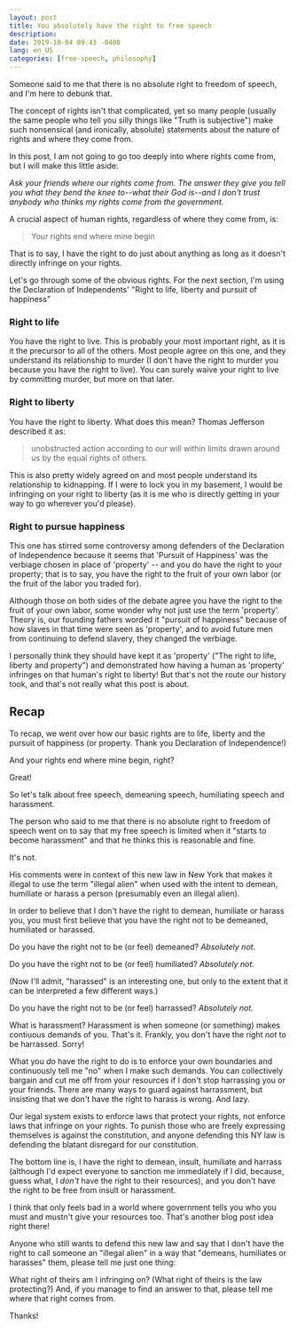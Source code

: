 ```yaml
---
layout: post
title: You absolutely have the right to free speech
description: 
date: 2019-10-04 09:43 -0400
lang: en_US
categories: [free-speech, philosophy]
---
```


Someone said to me that there is no absolute right to freedom of speech, and I'm here to debunk that.

The concept of rights isn't that complicated, yet so many people (usually the same people who tell you silly things like "Truth is subjective") make such nonsensical (and ironically, absolute) statements about the nature of rights and where they come from.

In this post, I am not going to go too deeply into where rights come from, but I will make this little aside:

*Ask your friends where our rights come from. The answer they give you tell you what they bend the knee to--what their God is--and I don't trust anybody who thinks my rights come from the government.*

A crucial aspect of human rights, regardless of where they come from, is:
> Your rights end where mine begin

That is to say, I have the right to do just about anything as long as it doesn't directly infringe on your rights. 

Let's go through some of the obvious rights. For the next section, I'm using the Declaration of Independents' "Right to life, liberty and pursuit of happiness"

### Right to life

You have the right to live. This is probably your most important right, as it is it the precursor to all of the others. Most people agree on this one, and they understand its relationship to murder (I don't have the right to murder you because you have the right to live). You can surely waive your right to live by committing murder, but more on that later.

### Right to liberty

You have the right to liberty. What does this mean? Thomas Jefferson described it as:

> unobstructed action according to our will within limits drawn around us by the equal rights of others.

This is also pretty widely agreed on and most people understand its relationship to kidnapping. If I were to lock you in my basement, I would be infringing on your right to liberty (as it is me who is directly getting in your way to go wherever you'd please).

### Right to pursue happiness

This one has stirred some controversy among defenders of the Declaration of Independence because it seems that 'Pursuit of Happiness' was the verbiage chosen in place of 'property' -- and you do have the right to your property; that is to say, you have the right to the fruit of your own labor (or the fruit of the labor you traded for).

Although those on both sides of the debate agree you have the right to the fruit of your own labor, some wonder why not just use the term 'property'. Theory is, our founding fathers worded it "pursuit of happiness" because of how slaves in that time were seen as 'property', and to avoid future men from continuing to defend slavery, they changed the verbiage.

I personally think they should have kept it as 'property' ("The right to life, liberty and property") and demonstrated how having a human as 'property' infringes on that human's right to liberty! But that's not the route our history took, and that's not really what this post is about.

## Recap

To recap, we went over how our basic rights are to life, liberty and the pursuit of happiness (or property. Thank you Declaration of Independence!)

And your rights end where mine begin, right?

Great!

So let's talk about free speech, demeaning speech, humiliating speech and harassment.

The person who said to me that there is no absolute right to freedom of speech went on to say that my free speech is limited when it "starts to become harassment" and that he thinks this is reasonable and fine.

It's not.

His comments were in context of this new law in New York that makes it illegal to use the term "illegal alien" when used with the intent to demean, humiliate or harass a person (presumably even an illegal alien).

In order to believe that I don't have the right to demean, humiliate or harass you, you must first believe that you have the right not to be demeaned, humiliated or harassed.

Do you have the right not to be (or feel) demeaned? *Absolutely not.*

Do you have the right not to be (or feel) humiliated? *Absolutely not.*

(Now I'll admit, "harassed" is an interesting one, but only to the extent that it can be interpreted a few different ways.)

Do you have the right not to be (or feel) harrassed? *Absolutely not.*

What is harassment? Harassment is when someone (or something) makes contiuous demands of you. That's it. Frankly, you don't have the right *not* to be harrassed. Sorry! 

What you *do* have the right to do is to enforce your own boundaries and continuously tell me "no" when I make such demands. You can collectively bargain and cut me off from your resources if I don't stop harrassing you or your friends. There are many ways to guard against harrassment, but insisting that we don't have the right to harass is wrong. And lazy.

Our legal system exists to enforce laws that protect your rights, not enforce laws that infringe on your rights. To punish those who are freely expressing themselves is against the constitution, and anyone defending this NY law is defending the blatant disregard for our constitution. 

The bottom line is, I have the right to demean, insult, humiliate and harrass (although I'd expect everyone to sanction me immediately if I did, because, guess what, I *don't* have the right to their resources), and you don't have the right to be free from insult or harassment. 

I think that only feels bad in a world where government tells you who you must and mustn't give your resources too. That's another blog post idea right there!

Anyone who still wants to defend this new law and say that I don't have the right to call someone an "illegal alien" in a way that "demeans, humiliates or harasses" them, please tell me just one thing:

What right of theirs am I infringing on? (What right of theirs is the law protecting?)
And, if you manage to find an answer to that, please tell me where that right comes from. 

Thanks!